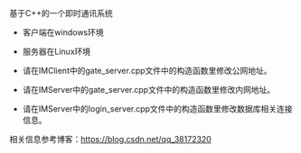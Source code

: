 基于C++的一个即时通讯系统

- 客户端在windows环境
- 服务器在Linux环境

- 请在IMClient中的gate_server.cpp文件中的构造函数里修改公网地址。
- 请在IMServer中的gate_server.cpp文件中的构造函数里修改内网地址。
- 请在IMServer中的login_server.cpp文件中的构造函数里修改数据库相关连接信息。

相关信息参考博客：https://blog.csdn.net/qq_38172320
